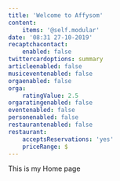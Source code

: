 ```yaml
---
title: 'Welcome to Affysom'
content:
    items: '@self.modular'
date: '08:31 27-10-2019'
recaptchacontact:
    enabled: false
twittercardoptions: summary
articleenabled: false
musiceventenabled: false
orgaenabled: false
orga:
    ratingValue: 2.5
orgaratingenabled: false
eventenabled: false
personenabled: false
restaurantenabled: false
restaurant:
    acceptsReservations: 'yes'
    priceRange: $
---
```


This is my Home page